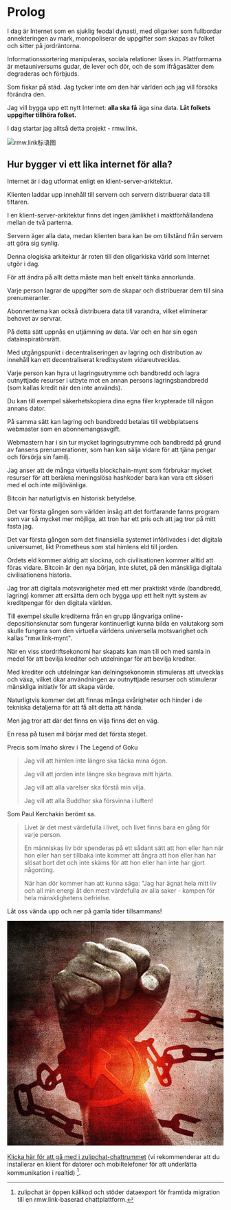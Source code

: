 # Prolog

I dag är Internet som en sjuklig feodal dynasti, med oligarker som fullbordar annekteringen av mark, monopoliserar de uppgifter som skapas av folket och sitter på jordräntorna.

Informationssortering manipuleras, sociala relationer låses in. Plattformarna är metauniversums gudar, de lever och dör, och de som ifrågasätter dem degraderas och förbjuds.

Som fiskar på städ. Jag tycker inte om den här världen och jag vill försöka förändra den.

Jag vill bygga upp ett nytt Internet: **alla ska få** äga sina data. **Låt folkets uppgifter tillhöra folket.**

I dag startar jag alltså detta projekt - rmw.link.

![rmw.link标语图](/slogan.svg)

## Hur bygger vi ett lika internet för alla?

Internet är i dag utformat enligt en klient-server-arkitektur.

Klienten laddar upp innehåll till servern och servern distribuerar data till tittaren.

I en klient-server-arkitektur finns det ingen jämlikhet i maktförhållandena mellan de två parterna.

Servern äger alla data, medan klienten bara kan be om tillstånd från servern att göra sig synlig.

Denna ologiska arkitektur är roten till den oligarkiska värld som Internet utgör i dag.

För att ändra på allt detta måste man helt enkelt tänka annorlunda.

Varje person lagrar de uppgifter som de skapar och distribuerar dem till sina prenumeranter.

Abonnenterna kan också distribuera data till varandra, vilket eliminerar behovet av servrar.

På detta sätt uppnås en utjämning av data. Var och en har sin egen datainspiratörsrätt.

Med utgångspunkt i decentraliseringen av lagring och distribution av innehåll kan ett decentraliserat kreditsystem vidareutvecklas.

Varje person kan hyra ut lagringsutrymme och bandbredd och lagra outnyttjade resurser i utbyte mot en annan persons lagringsbandbredd (som kallas kredit när den inte används).

Du kan till exempel säkerhetskopiera dina egna filer krypterade till någon annans dator.

På samma sätt kan lagring och bandbredd betalas till webbplatsens webmaster som en abonnemangsavgift.

Webmastern har i sin tur mycket lagringsutrymme och bandbredd på grund av fansens prenumerationer, som han kan sälja vidare för att tjäna pengar och försörja sin familj.

Jag anser att de många virtuella blockchain-mynt som förbrukar mycket resurser för att beräkna meningslösa hashkoder bara kan vara ett slöseri med el och inte miljövänliga.

Bitcoin har naturligtvis en historisk betydelse.

Det var första gången som världen insåg att det fortfarande fanns program som var så mycket mer möjliga, att tron har ett pris och att jag tror på mitt fasta jag.

Det var första gången som det finansiella systemet införlivades i det digitala universumet, likt Prometheus som stal himlens eld till jorden.

Ordets eld kommer aldrig att slockna, och civilisationen kommer alltid att föras vidare. Bitcoin är den nya början, inte slutet, på den mänskliga digitala civilisationens historia.

Jag tror att digitala motsvarigheter med ett mer praktiskt värde (bandbredd, lagring) kommer att ersätta dem och bygga upp ett helt nytt system av kreditpengar för den digitala världen.

Till exempel skulle krediterna från en grupp långvariga online-depositionsknutar som fungerar kontinuerligt kunna bilda en valutakorg som skulle fungera som den virtuella världens universella motsvarighet och kallas "rmw.link-mynt".

När en viss stordriftsekonomi har skapats kan man till och med samla in medel för att bevilja krediter och utdelningar för att bevilja krediter.

Med krediter och utdelningar kan delningsekonomin stimuleras att utvecklas och växa, vilket ökar användningen av outnyttjade resurser och stimulerar mänskliga initiativ för att skapa värde.

Naturligtvis kommer det att finnas många svårigheter och hinder i de tekniska detaljerna för att få allt detta att hända.

Men jag tror att där det finns en vilja finns det en väg.

En resa på tusen mil börjar med det första steget.

Precis som Imaho skrev i The Legend of Goku

> Jag vill att himlen inte längre ska täcka mina ögon.
> 
> Jag vill att jorden inte längre ska begrava mitt hjärta.
> 
> Jag vill att alla varelser ska förstå min vilja.
> 
> Jag vill att alla Buddhor ska försvinna i luften!

Som Paul Kerchakin berömt sa.

> Livet är det mest värdefulla i livet, och livet finns bara en gång för varje person.
> 
> En människas liv bör spenderas på ett sådant sätt att hon eller han när hon eller han ser tillbaka inte kommer att ångra att hon eller han har slösat bort det och inte skäms för att hon eller han inte har gjort någonting.
> 
> När han dör kommer han att kunna säga: "Jag har ägnat hela mitt liv och all min energi åt den mest värdefulla av alla saker - kampen för hela mänsklighetens befrielse.

Låt oss vända upp och ner på gamla tider tillsammans!

![](https://raw.githubusercontent.com/gcxfd/img/gh-pages/1.jpg)

[Klicka här för att gå med i zulipchat-chattrummet](https://rmw.zulipchat.com) (vi rekommenderar att du installerar en klient för datorer och mobiltelefoner för att underlätta kommunikation i realtid) [^1].

[^1]: zulipchat är öppen källkod och stöder dataexport för framtida migration till en rmw.link-baserad chattplattform.